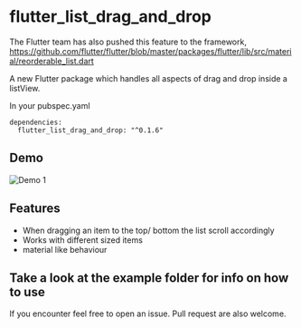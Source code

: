 # flutter_list_drag_and_drop

The Flutter team has also pushed this feature to the framework, https://github.com/flutter/flutter/blob/master/packages/flutter/lib/src/material/reorderable_list.dart

A new Flutter package which handles all aspects of drag and drop inside a listView.

In your pubspec.yaml
```
dependencies:
  flutter_list_drag_and_drop: "^0.1.6"
```


## Demo
![Demo 1](https://github.com/Norbert515/flutter_list_drag_and_drop/blob/master/example/gifs/demo_1_small.gif)


## Features

- When dragging an item to the top/ bottom the list scroll accordingly 
- Works with different sized items
- material like behaviour 

## Take a look at the example folder for info on how to use



If you encounter feel free to open an issue.
Pull request are also welcome.
